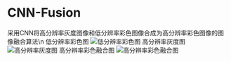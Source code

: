 # CNN-Fusion
采用CNN将高分辨率灰度图像和低分辨率彩色图像合成为高分辨率彩色图像的图像融合算法\n
低分辨率彩色图
![低分辨率彩色图](https://github.com/VectorFist/CNN-Fusion/blob/master/fusion%20image/def_low.jpg)
高分辨率灰度图
![高分辨率灰度图](https://github.com/VectorFist/CNN-Fusion/blob/master/fusion%20image/def_gray.jpg)
高分辨率彩色融合图
![高分辨率彩色融合图](https://github.com/VectorFist/CNN-Fusion/blob/master/fusion%20image/def_fusion.jpg)
